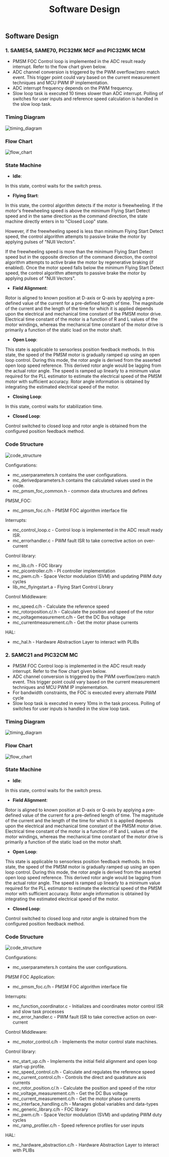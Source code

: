 ﻿---
parent: PMSM FOC Component
grand_parent: Microchip MPLAB® Harmony 3 Motor Control
title: Software Design
nav_order: 1
has_children: false
has_toc: false
---

## Software Design

### 1. SAME54, SAME70, PIC32MK MCF and PIC32MK MCM
-   PMSM FOC Control loop is implemented in the ADC result ready interrupt. Refer to the flow chart given below. 
-   ADC channel conversion is triggered by the PWM overflow/zero match event. This trigger point could vary based on the current measurement techniques and MCU PWM IP implementation.
-   ADC interrupt frequency depends on the PWM frequency.
-   Slow loop task is executed 10 times slower than ADC interrupt. Polling of switches for user inputs and reference speed calculation is handled in the slow loop task. 

### Timing Diagram

![timing_diagram](images/timing_diagram.png)

### Flow Chart

![flow_chart](images/flow_chart.png)

### State Machine

-   **Idle**:

In this state, control waits for the switch press. 

-   **Flying Start**:

In this state, the control algorithm detects if the motor is freewheeling. If the motor's freewheeling speed is above the minimum Flying Start Detect speed and in the same direction as the command direction, the state machine directly enters in to "Closed Loop" state. 

However, if the freewheeling speed is less than minimum Flying Start Detect speed, the control algorithm attempts to passive brake the motor by applying pulses of "NUll Vectors". 

If the freewheeling speed is more than the minimum Flying Start Detect speed but in the opposite direction of the command direction, the control algorithm attempts to active brake the motor by regenerative braking (if enabled). Once the motor speed falls below the minimum Flying Start Detect speed, the control algorithm attempts to passive brake the motor by applying pulses of "NUll Vectors". 

-   **Field Alignment**:

Rotor is aligned to known position at D-axis or Q-axis by applying a pre-defined value of the current for a pre-defined length of time. The magnitude of the current and the length of the time for which it is applied depends upon the electrical and mechanical time constant of the PMSM motor drive. Electrical time constant of the motor is a function of R and L values of the motor windings, whereas the mechanical time constant of the motor drive is primarily a function of the static load on the motor shaft. 

-   **Open Loop**:

This state is applicable to sensorless position feedback methods. In this state, the speed of the PMSM motor is gradually ramped up using an open loop control. During this mode, the rotor angle is derived from the asserted open loop speed reference. This derived rotor angle would be lagging from the actual rotor angle. The speed is ramped up linearly to a minimum value required for the PLL estimator to estimate the electrical speed of the PMSM motor with sufficient accuracy. Rotor angle information is obtained by integrating the estimated electrical speed of the motor. 

-   **Closing Loop**:

In this state, control waits for stabilization time. 

-   **Closed Loop**:

Control switched to closed loop and rotor angle is obtained from the configured position feedback method. 


### Code Structure
![code_structure](images/code_structure.png)

Configurations: 
-   mc_userparameters.h contains the user configurations. 
-   mc_derivedparameters.h contains the calculated values used in the code. 
-   mc_pmsm_foc_common.h - common data structures and defines 

PMSM_FOC: 
-   mc_pmsm_foc.c/h - PMSM FOC algorithm interface file 

Interrupts: 
-   mc_control_loop.c - Control loop is implemented in the ADC result ready ISR. 
-   mc_errorhandler.c - PWM fault ISR to take corrective action on over-current 

Control library: 
-   mc_lib.c/h - FOC library 
-   mc_picontroller.c/h - PI controller implementation 
-   mc_pwm.c/h - Space Vector modulation (SVM) and updating PWM duty cycles 
-   lib_mc_flyingstart.a - Flying Start Control Library

Control Middleware: 
-   mc_speed.c/h - Calculate the reference speed 
-   mc_rotorposition.c/.h - Calculate the position and speed of the rotor 
-   mc_voltagemeasurement.c/h - Get the DC Bus voltage 
-   mc_currentmeasurement.c/h - Get the motor phase currents 

HAL: 
-   mc_hal.h - Hardware Abstraction Layer to interact with PLIBs 


### 2. SAMC21 and PIC32CM MC
-   PMSM FOC Control loop is implemented in the ADC result ready interrupt. Refer to the flow chart given below. 
-   ADC channel conversion is triggered by the PWM overflow/zero match event. This trigger point could vary based on the current measurement techniques and MCU PWM IP implementation.
-   For bandwidth constraints, the FOC is executed every alternate PWM cycle
-   Slow loop task is executed in every 10ms in the task process. Polling of switches for user inputs is handled in the slow loop task. 

### Timing Diagram

![timing_diagram](images/timing_diagram_fixed_point.jpg)

### Flow Chart

![flow_chart](images/flow_chart_fixed_point.jpg)

### State Machine

-   **Idle**:

In this state, control waits for the switch press. 

-   **Field Alignment**:

Rotor is aligned to known position at D-axis or Q-axis by applying a pre-defined value of the current for a pre-defined length of time. The magnitude of the current and the length of the time for which it is applied depends upon the electrical and mechanical time constant of the PMSM motor drive. Electrical time constant of the motor is a function of R and L values of the motor windings, whereas the mechanical time constant of the motor drive is primarily a function of the static load on the motor shaft. 

-   **Open Loop**:

This state is applicable to sensorless position feedback methods. In this state, the speed of the PMSM motor is gradually ramped up using an open loop control. During this mode, the rotor angle is derived from the asserted open loop speed reference. This derived rotor angle would be lagging from the actual rotor angle. The speed is ramped up linearly to a minimum value required for the PLL estimator to estimate the electrical speed of the PMSM motor with sufficient accuracy. Rotor angle information is obtained by integrating the estimated electrical speed of the motor. 

-   **Closed Loop**:

Control switched to closed loop and rotor angle is obtained from the configured position feedback method. 


### Code Structure
![code_structure](images/code_structure_fixed_point.jpg)

Configurations: 
-   mc_userparameters.h contains the user configurations. 

PMSM FOC Application: 
-   mc_pmsm_foc.c/h - PMSM FOC algorithm interface file 

Interrupts: 
-   mc_function_coordinator.c - Initializes and coordinates motor control ISR and slow task processes
-   mc_error_handler.c - PWM fault ISR to take corrective action on over-current 

Control Middleware: 
-   mc_motor_control.c/h - Implements the motor control state machines.

Control library: 
-   mc_start_up.c/h - Implements the initial field alignment and open loop start-up profile.
-   mc_speed_control.c/h - Calculate and regulates the reference speed
-   mc_current_control.c/h - Controls the direct and quadrature axis currents
-   mc_rotor_position.c/.h - Calculate the position and speed of the rotor 
-   mc_voltage_measurement.c/h - Get the DC Bus voltage 
-   mc_current_measurement.c/h - Get the motor phase currents 
-   mc_interface_handling.c/h - Manages global variables and data-types
-   mc_generic_library.c/h - FOC library 
-   mc_pwm.c/h - Space Vector modulation (SVM) and updating PWM duty cycles 
-   mc_ramp_profiler.c/h - Speed reference profiles for user inputs 

HAL: 
-   mc_hardware_abstraction.c/h - Hardware Abstraction Layer to interact with PLIBs 


